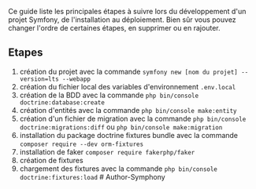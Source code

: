 Ce guide liste les principales étapes à suivre lors du développement d'un projet Symfony, de l'installation au déploiement. Bien sûr vous pouvez changer l'ordre de certaines étapes, en supprimer ou en rajouter.

## Etapes

 1. création du projet avec la commande `symfony new [nom du projet] --version=lts --webapp`
 2. création du fichier local des variables d'environnement `.env.local`
 3. création de la BDD avec la commande `php bin/console doctrine:database:create`
 4. création d'entités avec la commande `php bin/console make:entity`
 5. création d'un fichier de migration avec la commande `php bin/console doctrine:migrations:diff` ou `php bin/console make:migration`
 6. installation du package doctrine fixtures bundle avec la commande `composer require --dev orm-fixtures`
 7. installation de faker `composer require fakerphp/faker`
 8. création de fixtures
 9. chargement des fixtures avec la commande  `php bin/console doctrine:fixtures:load`
#   A u t h o r - S y m p h o n y  
 